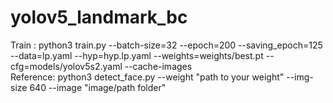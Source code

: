 # yolov5_landmark_bc
Train : python3 train.py --batch-size=32 --epoch=200 --saving_epoch=125 --data=lp.yaml --hyp=hyp.lp.yaml --weights=weights/best.pt --cfg=models/yolov5s2.yaml --cache-images </br>
Reference: python3 detect_face.py --weight "path to your weight" --img-size 640 --image "image/path folder"
